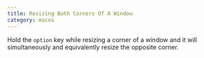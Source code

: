 ```yaml
--- 
title: Resizing Both Corners Of A Window
category: macos
---
```


Hold the `option` key while resizing a corner of a window and it will
simultaneously and equivalently resize the opposite corner.
